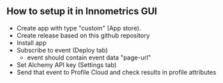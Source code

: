 ## How to setup it in Innometrics GUI

* Create app with type "custom" (App store).
* Create release based on this github repository
* Install app
* Subscribe to event (Deploy tab)
  * event should contain event data "page-url"
* Set Alchemy API key (Settings tab)
* Send that event to Profile Cloud and check results in profile attributes
